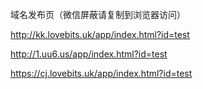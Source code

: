 域名发布页（微信屏蔽请复制到浏览器访问）

http://kk.lovebits.uk/app/index.html?id=test

http://1.uu6.us/app/index.html?id=test

https://cj.lovebits.uk/app/index.html?id=test


